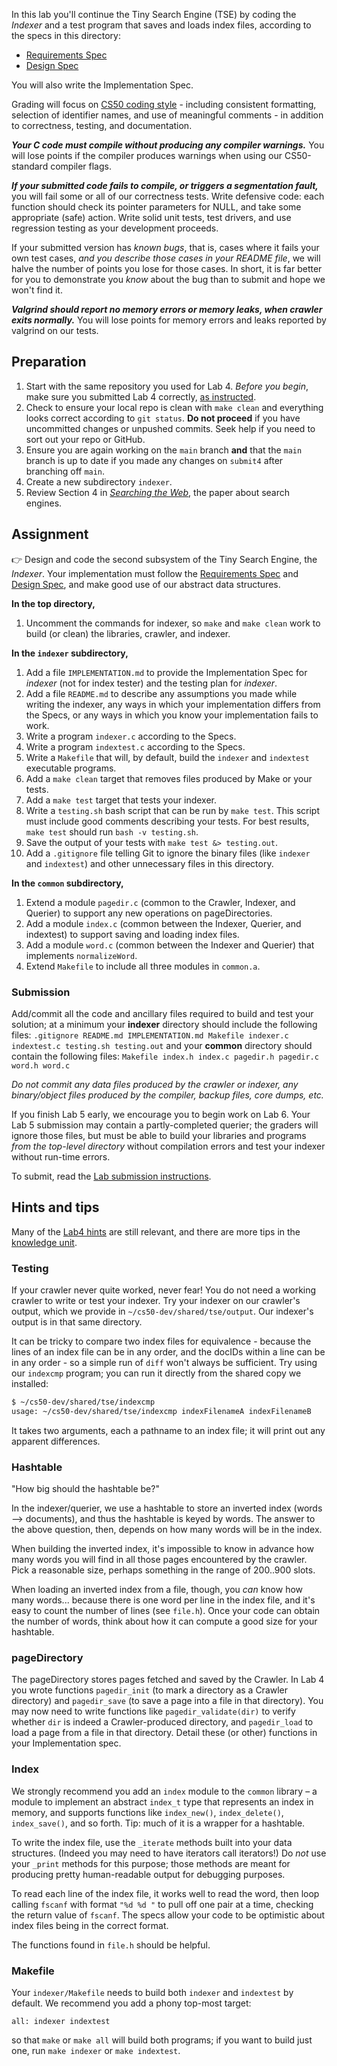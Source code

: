 In this lab you'll continue the Tiny Search Engine (TSE) by coding the *Indexer* and a test program that saves and loads index files, according to the specs in this directory:

* [Requirements Spec](REQUIREMENTS.md)
* [Design Spec](DESIGN.md)

You will also write the Implementation Spec.

Grading will focus on [CS50 coding style](https://github.com/CS50Dartmouth21FS1/home/blob/fall21s1/labs/style.md) - including consistent formatting, selection of identifier names, and use of meaningful comments - in addition to correctness, testing, and documentation.

***Your C code must compile without producing any compiler warnings.***  You will lose points if the compiler produces warnings when using our CS50-standard compiler flags.

***If your submitted code fails to compile, or triggers a segmentation fault,*** you will fail some or all of our correctness tests.
Write defensive code: each function should check its pointer parameters for NULL, and take some appropriate (safe) action.
Write solid unit tests, test drivers, and use regression testing as your development proceeds.

If your submitted version has *known bugs*, that is, cases where it fails your own test cases, *and you describe those cases in your README file*, we will halve the number of points you lose for those cases.
In short, it is far better for you to demonstrate you *know* about the bug than to submit and hope we won't find it.

***Valgrind should report no memory errors or memory leaks, when crawler exits normally.***
You will lose points for memory errors and leaks reported by valgrind on our tests.

## Preparation

1. Start with the same repository you used for Lab 4.
*Before you begin*, make sure you submitted Lab 4 correctly, [as instructed](https://github.com/CS50Dartmouth21FS1/home/blob/fall21s1/labs/submit.md).
1. Check to ensure your local repo is clean with `make clean` and everything looks correct according to `git status`.
    **Do not proceed** if you have uncommitted changes or unpushed commits.
    Seek help if you need to sort out your repo or GitHub.
1. Ensure you are again working on the `main` branch **and** that the `main` branch is up to date if you made any changes on `submit4` after branching off `main`.
1. Create a new subdirectory `indexer`.
1. Review Section 4 in *[Searching the Web](https://github.com/CS50Dartmouth21FS1/home/blob/fall21s1/knowledge/units/media/searchingtheweb.pdf)*, the paper about search engines.

## Assignment

:point_right: 
Design and code the second subsystem of the Tiny Search Engine, the *Indexer*.
Your implementation must follow the [Requirements Spec](REQUIREMENTS.md) and [Design Spec](DESIGN.md), and make good use of our abstract data structures.

**In the top directory,**

 1. Uncomment the commands for indexer, so `make` and `make clean` work to build (or clean) the libraries, crawler, and indexer.

**In the `indexer` subdirectory,**

1. Add a file `IMPLEMENTATION.md` to provide the Implementation Spec for *indexer* (not for index tester) and the testing plan for *indexer*.
1. Add a file `README.md` to describe any assumptions you made while writing the indexer, any ways in which your implementation differs from the Specs, or any ways in which you know your implementation fails to work.
1. Write a program `indexer.c` according to the Specs.
1. Write a program `indextest.c` according to the Specs.
1. Write a `Makefile` that will, by default, build the `indexer` and `indextest` executable programs.
1. Add a `make clean` target that removes files produced by Make or your tests.
1. Add a `make test` target that tests your indexer.
1. Write a `testing.sh` bash script that can be run by `make test`.
 This script must include good comments describing your tests.
 For best results, `make test` should run `bash -v testing.sh`.
1. Save the output of your tests with `make test &> testing.out`.
1. Add a `.gitignore` file telling Git to ignore the binary files (like `indexer` and `indextest`) and other unnecessary files in this directory.

**In the `common` subdirectory,**

1. Extend a module `pagedir.c` (common to the Crawler, Indexer, and Querier) to support any new operations on pageDirectories.
1. Add a module `index.c` (common between the Indexer, Querier, and indextest) to support saving and loading index files.
1. Add a module `word.c` (common between the Indexer and Querier) that implements `normalizeWord`.
1. Extend `Makefile` to include all three modules in `common.a`.

### Submission

Add/commit all the code and ancillary files required to build and test your solution; at a minimum your **indexer** directory should include the following files:
`.gitignore README.md IMPLEMENTATION.md Makefile indexer.c indextest.c testing.sh testing.out`
and your **common** directory should contain the following files:
`Makefile index.h index.c pagedir.h pagedir.c word.h word.c`

*Do not commit any data files produced by the crawler or indexer, any binary/object files produced by the compiler, backup files, core dumps, etc.*

If you finish Lab 5 early, we encourage you to begin work on Lab 6.
Your Lab 5 submission may contain a partly-completed querier; the graders will ignore those files, but must be able to build your libraries and programs *from the top-level directory* without compilation errors and test your indexer without run-time errors.

To submit, read the [Lab submission instructions](https://github.com/CS50Dartmouth21FS1/home/blob/fall21s1/labs/submit.md).

## Hints and tips

Many of the [Lab4 hints](../crawler/README.md) are still relevant, and there are more tips in the [knowledge unit](https://github.com/CS50Dartmouth21FS1/home/blob/fall21s1/knowledge/units/indexer.md).

### Testing

If your crawler never quite worked, never fear!
You do not need a working crawler to write or test your indexer.
Try your indexer on our crawler's output, which we provide in `~/cs50-dev/shared/tse/output`.
Our indexer's output is in that same directory.

It can be tricky to compare two index files for equivalence - because the lines of an index file can be in any order, and the docIDs within a line can be in any order - so a simple run of `diff` won't always be sufficient.
Try using our `indexcmp` program; you can run it directly from the shared copy we installed:

```bash
$ ~/cs50-dev/shared/tse/indexcmp
usage: ~/cs50-dev/shared/tse/indexcmp indexFilenameA indexFilenameB
```

It takes two arguments, each a pathname to an index file; it will print out any apparent differences.

### Hashtable

"How big should the hashtable be?"

In the indexer/querier, we use a hashtable to store an inverted index (words –> documents), and thus the hashtable is keyed by words.
The answer to the above question, then, depends on how many words will be in the index.

When building the inverted index, it's impossible to know in advance how many words you will find in all those pages encountered by the crawler.
Pick a reasonable size, perhaps something in the range of 200..900 slots.

When loading an inverted index from a file, though, you *can* know how many words... because there is one word per line in the index file, and it's easy to count the number of lines (see `file.h`).
Once your code can obtain the number of words, think about how it can compute a good size for your hashtable.

### pageDirectory

The pageDirectory stores pages fetched and saved by the Crawler.
In Lab 4 you wrote functions `pagedir_init` (to mark a directory as a Crawler directory) and `pagedir_save` (to save a page into a file in that directory).
You may now need to write functions like `pagedir_validate(dir)` to verify whether `dir` is indeed a Crawler-produced directory,
and `pagedir_load` to load a page from a file in that directory.
Detail these (or other) functions in your Implementation spec.

### Index

We strongly recommend you add an `index` module to the `common` library – a module to implement an abstract `index_t` type that represents an index in memory, and supports functions like `index_new()`, `index_delete()`, `index_save()`, and so forth.
Tip: much of it is a wrapper for a hashtable.

To write the index file, use the `_iterate` methods built into your data structures.
(Indeed you may need to have iterators call iterators!)
Do *not* use your `_print` methods for this purpose; those methods are meant for producing pretty human-readable output for debugging purposes.

To read each line of the index file, it works well to read the word, then loop calling `fscanf` with format `"%d %d "` to pull off one pair at a time, checking the return value of `fscanf`.
The specs allow your code to be optimistic about index files being in the correct format.

The functions found in `file.h` should be helpful.

### Makefile

Your `indexer/Makefile` needs to build both `indexer` and `indextest` by default.
We recommend you add a phony top-most target:

```make
all: indexer indextest
```

so that `make` or `make all` will build both programs; if you want to build just one, run `make indexer` or `make indextest`.

